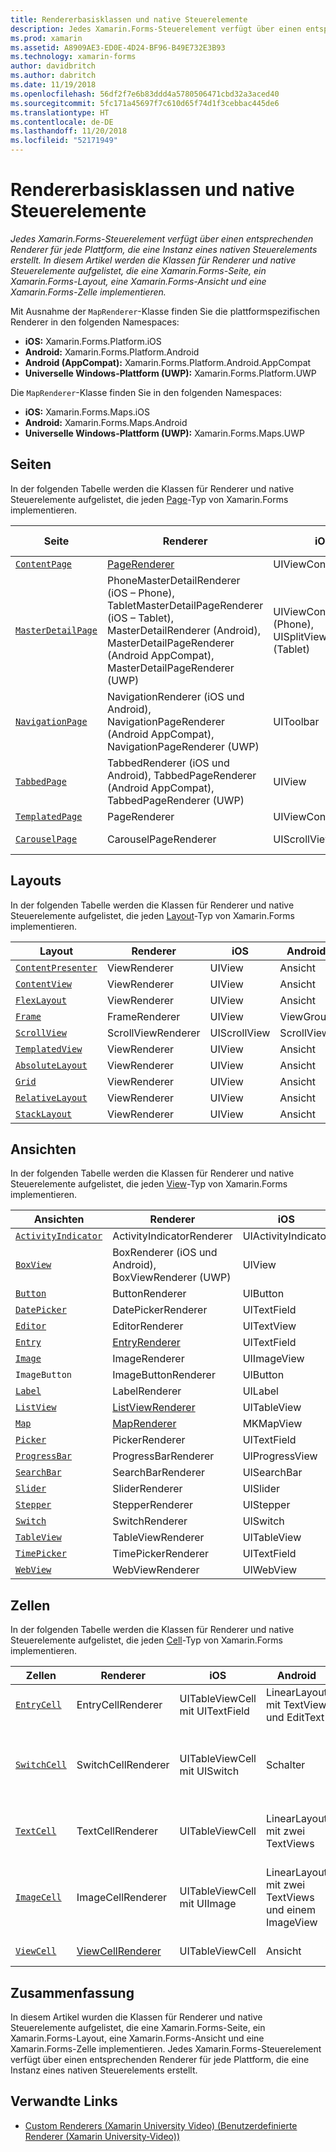 ```yaml
---
title: Rendererbasisklassen und native Steuerelemente
description: Jedes Xamarin.Forms-Steuerelement verfügt über einen entsprechenden Renderer für jede Plattform, die eine Instanz eines nativen Steuerelements erstellt. In diesem Artikel werden die Klassen für Renderer und native Steuerelemente aufgelistet, die eine Xamarin.Forms-Seite, ein Xamarin.Forms-Layout, eine Xamarin.Forms-Ansicht und eine Xamarin.Forms-Zelle implementieren.
ms.prod: xamarin
ms.assetid: A8909AE3-ED0E-4D24-BF96-B49E732E3B93
ms.technology: xamarin-forms
author: davidbritch
ms.author: dabritch
ms.date: 11/19/2018
ms.openlocfilehash: 56df2f7e6b83ddd4a5780506471cbd32a3aced40
ms.sourcegitcommit: 5fc171a45697f7c610d65f74d1f3cebbac445de6
ms.translationtype: HT
ms.contentlocale: de-DE
ms.lasthandoff: 11/20/2018
ms.locfileid: "52171949"
---
```

# <a name="renderer-base-classes-and-native-controls"></a>Rendererbasisklassen und native Steuerelemente

_Jedes Xamarin.Forms-Steuerelement verfügt über einen entsprechenden Renderer für jede Plattform, die eine Instanz eines nativen Steuerelements erstellt. In diesem Artikel werden die Klassen für Renderer und native Steuerelemente aufgelistet, die eine Xamarin.Forms-Seite, ein Xamarin.Forms-Layout, eine Xamarin.Forms-Ansicht und eine Xamarin.Forms-Zelle implementieren._

Mit Ausnahme der `MapRenderer`-Klasse finden Sie die plattformspezifischen Renderer in den folgenden Namespaces:

- **iOS:** Xamarin.Forms.Platform.iOS
- **Android:** Xamarin.Forms.Platform.Android
- **Android (AppCompat):** Xamarin.Forms.Platform.Android.AppCompat
- **Universelle Windows-Plattform (UWP):** Xamarin.Forms.Platform.UWP

Die `MapRenderer`-Klasse finden Sie in den folgenden Namespaces:

- **iOS:** Xamarin.Forms.Maps.iOS
- **Android:** Xamarin.Forms.Maps.Android
- **Universelle Windows-Plattform (UWP):** Xamarin.Forms.Maps.UWP

## <a name="pages"></a>Seiten

In der folgenden Tabelle werden die Klassen für Renderer und native Steuerelemente aufgelistet, die jeden [Page](~/xamarin-forms/user-interface/controls/pages.md)-Typ von Xamarin.Forms implementieren.

|Seite|Renderer|iOS|Android|Android (AppCompat)|UWP|
|--- |--- |--- |--- |--- |--- |
|[`ContentPage`](xref:Xamarin.Forms.ContentPage)|[PageRenderer](~/xamarin-forms/app-fundamentals/custom-renderer/contentpage.md)|UIViewController|ViewGroup||FrameworkElement|
|[`MasterDetailPage`](xref:Xamarin.Forms.MasterDetailPage)|PhoneMasterDetailRenderer (iOS – Phone), TabletMasterDetailPageRenderer (iOS – Tablet), MasterDetailRenderer (Android), MasterDetailPageRenderer (Android AppCompat), MasterDetailPageRenderer (UWP)|UIViewController (Phone), UISplitViewController (Tablet)|DrawerLayout (v4)|DrawerLayout (v4)|FrameworkElement (benutzerdefiniertes Steuerelement)|
|[`NavigationPage`](xref:Xamarin.Forms.NavigationPage)|NavigationRenderer (iOS und Android), NavigationPageRenderer (Android AppCompat), NavigationPageRenderer (UWP)|UIToolbar|ViewGroup|ViewGroup|FrameworkElement (benutzerdefiniertes Steuerelement)|
|[`TabbedPage`](xref:Xamarin.Forms.TabbedPage)|TabbedRenderer (iOS und Android), TabbedPageRenderer (Android AppCompat), TabbedPageRenderer (UWP)|UIView|ViewPager|ViewPager|FrameworkElement (Pivot)|
|[`TemplatedPage`](xref:Xamarin.Forms.TemplatedPage)|PageRenderer|UIViewController|ViewGroup||FrameworkElement|
|[`CarouselPage`](xref:Xamarin.Forms.CarouselPage)|CarouselPageRenderer|UIScrollView|ViewPager|ViewPager|FrameworkElement (FlipView)|

## <a name="layouts"></a>Layouts

In der folgenden Tabelle werden die Klassen für Renderer und native Steuerelemente aufgelistet, die jeden [Layout](~/xamarin-forms/user-interface/controls/layouts.md)-Typ von Xamarin.Forms implementieren.

|Layout|Renderer|iOS|Android|UWP|
|--- |--- |--- |--- |--- |
|[`ContentPresenter`](xref:Xamarin.Forms.ContentPresenter)|ViewRenderer|UIView|Ansicht|FrameworkElement|
|[`ContentView`](xref:Xamarin.Forms.ContentView)|ViewRenderer|UIView|Ansicht|FrameworkElement|
|[`FlexLayout`](xref:Xamarin.Forms.FlexLayout)|ViewRenderer|UIView|Ansicht|FrameworkElement|
|[`Frame`](xref:Xamarin.Forms.Frame)|FrameRenderer|UIView|ViewGroup|Rahmen|
|[`ScrollView`](xref:Xamarin.Forms.ScrollView)|ScrollViewRenderer|UIScrollView|ScrollView|ScrollViewer|
|[`TemplatedView`](xref:Xamarin.Forms.TemplatedView)|ViewRenderer|UIView|Ansicht|FrameworkElement|
|[`AbsoluteLayout`](xref:Xamarin.Forms.AbsoluteLayout)|ViewRenderer|UIView|Ansicht|FrameworkElement|
|[`Grid`](xref:Xamarin.Forms.Grid)|ViewRenderer|UIView|Ansicht|FrameworkElement|
|[`RelativeLayout`](xref:Xamarin.Forms.RelativeLayout)|ViewRenderer|UIView|Ansicht|FrameworkElement|
|[`StackLayout`](xref:Xamarin.Forms.StackLayout)|ViewRenderer|UIView|Ansicht|FrameworkElement|

## <a name="views"></a>Ansichten

In der folgenden Tabelle werden die Klassen für Renderer und native Steuerelemente aufgelistet, die jeden [View](~/xamarin-forms/user-interface/controls/views.md)-Typ von Xamarin.Forms implementieren.

|Ansichten|Renderer|iOS|Android|Android (AppCompat)|UWP|
|--- |--- |--- |--- |--- |--- |
|[`ActivityIndicator`](xref:Xamarin.Forms.ActivityIndicator)|ActivityIndicatorRenderer|UIActivityIndicator|ProgressBar||ProgressBar|
|[`BoxView`](xref:Xamarin.Forms.BoxView)|BoxRenderer (iOS und Android), BoxViewRenderer (UWP)|UIView|ViewGroup||Rechteck|
|[`Button`](xref:Xamarin.Forms.Button)|ButtonRenderer|UIButton|Schaltfläche|AppCompatButton|Schaltfläche|
|[`DatePicker`](xref:Xamarin.Forms.DatePicker)|DatePickerRenderer|UITextField|EditText||DatePicker|
|[`Editor`](xref:Xamarin.Forms.Editor)|EditorRenderer|UITextView|EditText||TextBox|
|[`Entry`](xref:Xamarin.Forms.Entry)|[EntryRenderer](~/xamarin-forms/app-fundamentals/custom-renderer/entry.md)|UITextField|EditText||TextBox|
|[`Image`](xref:Xamarin.Forms.Image)|ImageRenderer|UIImageView|ImageView||Bild|
|`ImageButton`|ImageButtonRenderer|UIButton||AppCompatImageButton|Schaltfläche|
|[`Label`](xref:Xamarin.Forms.Label)|LabelRenderer|UILabel|TextView||TextBlock|
|[`ListView`](xref:Xamarin.Forms.ListView)|[ListViewRenderer](~/xamarin-forms/app-fundamentals/custom-renderer/listview.md)|UITableView|ListView||ListView|
|[`Map`](xref:Xamarin.Forms.Maps.Map)|[MapRenderer](~/xamarin-forms/app-fundamentals/custom-renderer/map/index.md)|MKMapView|MapView||MapControl|
|[`Picker`](xref:Xamarin.Forms.Picker)|PickerRenderer|UITextField|EditText|EditText|ComboBox|
|[`ProgressBar`](xref:Xamarin.Forms.ProgressBar)|ProgressBarRenderer|UIProgressView|ProgressBar||ProgressBar|
|[`SearchBar`](xref:Xamarin.Forms.SearchBar)|SearchBarRenderer|UISearchBar|SearchView||AutoSuggestBox|
|[`Slider`](xref:Xamarin.Forms.Slider)|SliderRenderer|UISlider|SeekBar||Slider|
|[`Stepper`](xref:Xamarin.Forms.Stepper)|StepperRenderer|UIStepper|LinearLayout||Steuerelement|
|[`Switch`](xref:Xamarin.Forms.Switch)|SwitchRenderer|UISwitch|Schalter|SwitchCompat|ToggleSwitch|
|[`TableView`](xref:Xamarin.Forms.TableView)|TableViewRenderer|UITableView|ListView||ListView|
|[`TimePicker`](xref:Xamarin.Forms.TimePicker)|TimePickerRenderer|UITextField|EditText||TimePicker|
|[`WebView`](xref:Xamarin.Forms.WebView)|WebViewRenderer|UIWebView|WebView||WebView|

## <a name="cells"></a>Zellen

In der folgenden Tabelle werden die Klassen für Renderer und native Steuerelemente aufgelistet, die jeden [Cell](~/xamarin-forms/user-interface/controls/cells.md)-Typ von Xamarin.Forms implementieren.

|Zellen|Renderer|iOS|Android|UWP|
|--- |--- |--- |--- |--- |
|[`EntryCell`](xref:Xamarin.Forms.EntryCell)|EntryCellRenderer|UITableViewCell mit UITextField|LinearLayout mit TextView und EditText|DataTemplate mit TextBox|
|[`SwitchCell`](xref:Xamarin.Forms.SwitchCell)|SwitchCellRenderer|UITableViewCell mit UISwitch|Schalter|DataTemplate mit einem Raster, das TextBlock und ToggleSwitch enthält|
|[`TextCell`](xref:Xamarin.Forms.TextCell)|TextCellRenderer|UITableViewCell|LinearLayout mit zwei TextViews|DataTemplate mit StackPanel, das zwei TextBlocks enthält|
|[`ImageCell`](xref:Xamarin.Forms.ImageCell)|ImageCellRenderer|UITableViewCell mit UIImage|LinearLayout mit zwei TextViews und einem ImageView|DataTemplate mit einem Raster, das ein Image und zwei TextBlocks enthält|
|[`ViewCell`](xref:Xamarin.Forms.ViewCell)|[ViewCellRenderer](~/xamarin-forms/app-fundamentals/custom-renderer/viewcell.md)|UITableViewCell|Ansicht|DataTemplate mit ContentPresenter|

## <a name="summary"></a>Zusammenfassung

In diesem Artikel wurden die Klassen für Renderer und native Steuerelemente aufgelistet, die eine Xamarin.Forms-Seite, ein Xamarin.Forms-Layout, eine Xamarin.Forms-Ansicht und eine Xamarin.Forms-Zelle implementieren. Jedes Xamarin.Forms-Steuerelement verfügt über einen entsprechenden Renderer für jede Plattform, die eine Instanz eines nativen Steuerelements erstellt.

## <a name="related-links"></a>Verwandte Links

- [Custom Renderers (Xamarin University Video) (Benutzerdefinierte Renderer (Xamarin University-Video))](https://developer.xamarin.com/videos/cross-platform/xamarinforms-custom-renderers/)
